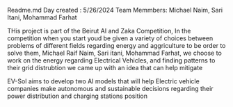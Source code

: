 Readme.md
Day created : 5/26/2024
Team Memmbers: Michael Naim, Sari Itani, Mohammad Farhat

THis project is part of the Beirut AI and Zaka Competition, In the competition when you start youd be given a variety of choices between problems of different fields regarding energy and aggriculture
to be order to solve them, Michael Raif Naim, Sari itani, Mohammad Farhat, we choose to work on the energy regarding Electrical Vehicles, and finding patterns to their grid distrubtion
we came up with an idea that can help mitigate

EV-Sol aims to develop two AI models that will help Electric vehicle companies make autonomous and sustainable decisions regarding their power distribution and charging stations position
